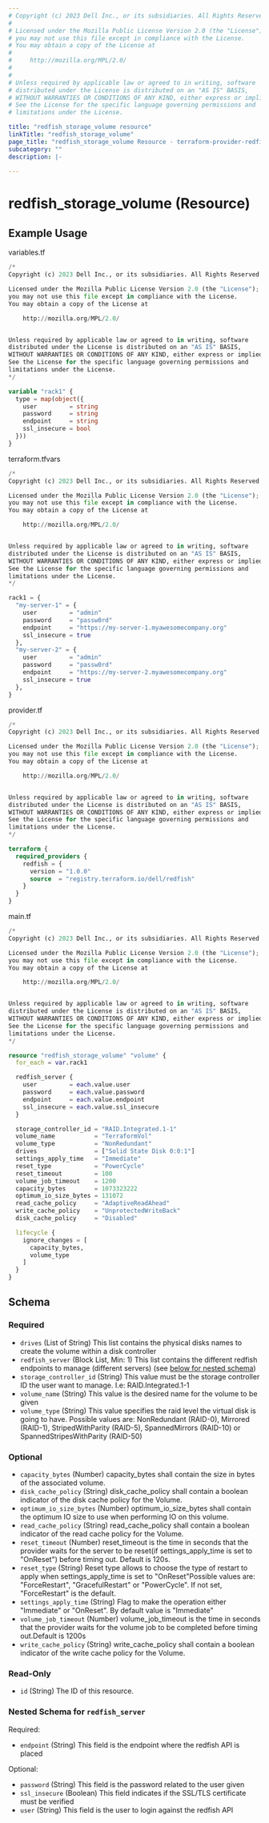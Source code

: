 ```yaml
---
# Copyright (c) 2023 Dell Inc., or its subsidiaries. All Rights Reserved.
#
# Licensed under the Mozilla Public License Version 2.0 (the "License");
# you may not use this file except in compliance with the License.
# You may obtain a copy of the License at
#
#     http://mozilla.org/MPL/2.0/
#
#
# Unless required by applicable law or agreed to in writing, software
# distributed under the License is distributed on an "AS IS" BASIS,
# WITHOUT WARRANTIES OR CONDITIONS OF ANY KIND, either express or implied.
# See the License for the specific language governing permissions and
# limitations under the License.

title: "redfish_storage_volume resource"
linkTitle: "redfish_storage_volume"
page_title: "redfish_storage_volume Resource - terraform-provider-redfish"
subcategory: ""
description: |-
  
---
```


# redfish_storage_volume (Resource)



## Example Usage

variables.tf
```terraform
/*
Copyright (c) 2023 Dell Inc., or its subsidiaries. All Rights Reserved.

Licensed under the Mozilla Public License Version 2.0 (the "License");
you may not use this file except in compliance with the License.
You may obtain a copy of the License at

    http://mozilla.org/MPL/2.0/


Unless required by applicable law or agreed to in writing, software
distributed under the License is distributed on an "AS IS" BASIS,
WITHOUT WARRANTIES OR CONDITIONS OF ANY KIND, either express or implied.
See the License for the specific language governing permissions and
limitations under the License.
*/

variable "rack1" {
  type = map(object({
    user         = string
    password     = string
    endpoint     = string
    ssl_insecure = bool
  }))
}
```

terraform.tfvars
```terraform
/*
Copyright (c) 2023 Dell Inc., or its subsidiaries. All Rights Reserved.

Licensed under the Mozilla Public License Version 2.0 (the "License");
you may not use this file except in compliance with the License.
You may obtain a copy of the License at

    http://mozilla.org/MPL/2.0/


Unless required by applicable law or agreed to in writing, software
distributed under the License is distributed on an "AS IS" BASIS,
WITHOUT WARRANTIES OR CONDITIONS OF ANY KIND, either express or implied.
See the License for the specific language governing permissions and
limitations under the License.
*/

rack1 = {
  "my-server-1" = {
    user         = "admin"
    password     = "passw0rd"
    endpoint     = "https://my-server-1.myawesomecompany.org"
    ssl_insecure = true
  },
  "my-server-2" = {
    user         = "admin"
    password     = "passw0rd"
    endpoint     = "https://my-server-2.myawesomecompany.org"
    ssl_insecure = true
  },
}
```

provider.tf
```terraform
/*
Copyright (c) 2023 Dell Inc., or its subsidiaries. All Rights Reserved.

Licensed under the Mozilla Public License Version 2.0 (the "License");
you may not use this file except in compliance with the License.
You may obtain a copy of the License at

    http://mozilla.org/MPL/2.0/


Unless required by applicable law or agreed to in writing, software
distributed under the License is distributed on an "AS IS" BASIS,
WITHOUT WARRANTIES OR CONDITIONS OF ANY KIND, either express or implied.
See the License for the specific language governing permissions and
limitations under the License.
*/

terraform {
  required_providers {
    redfish = {
      version = "1.0.0"
      source  = "registry.terraform.io/dell/redfish"
    }
  }
}
```

main.tf
```terraform
/*
Copyright (c) 2023 Dell Inc., or its subsidiaries. All Rights Reserved.

Licensed under the Mozilla Public License Version 2.0 (the "License");
you may not use this file except in compliance with the License.
You may obtain a copy of the License at

    http://mozilla.org/MPL/2.0/


Unless required by applicable law or agreed to in writing, software
distributed under the License is distributed on an "AS IS" BASIS,
WITHOUT WARRANTIES OR CONDITIONS OF ANY KIND, either express or implied.
See the License for the specific language governing permissions and
limitations under the License.
*/

resource "redfish_storage_volume" "volume" {
  for_each = var.rack1

  redfish_server {
    user         = each.value.user
    password     = each.value.password
    endpoint     = each.value.endpoint
    ssl_insecure = each.value.ssl_insecure
  }

  storage_controller_id = "RAID.Integrated.1-1"
  volume_name           = "TerraformVol"
  volume_type           = "NonRedundant"
  drives                = ["Solid State Disk 0:0:1"]
  settings_apply_time   = "Immediate"
  reset_type            = "PowerCycle"
  reset_timeout         = 100
  volume_job_timeout    = 1200
  capacity_bytes        = 1073323222
  optimum_io_size_bytes = 131072
  read_cache_policy     = "AdaptiveReadAhead"
  write_cache_policy    = "UnprotectedWriteBack"
  disk_cache_policy     = "Disabled"

  lifecycle {
    ignore_changes = [
      capacity_bytes,
      volume_type
    ]
  }
}
```

<!-- schema generated by tfplugindocs -->
## Schema

### Required

- `drives` (List of String) This list contains the physical disks names to create the volume within a disk controller
- `redfish_server` (Block List, Min: 1) This list contains the different redfish endpoints to manage (different servers) (see [below for nested schema](#nestedblock--redfish_server))
- `storage_controller_id` (String) This value must be the storage controller ID the user want to manage. I.e: RAID.Integrated.1-1
- `volume_name` (String) This value is the desired name for the volume to be given
- `volume_type` (String) This value specifies the raid level the virtual disk is going to have. Possible values are: NonRedundant (RAID-0), Mirrored (RAID-1), StripedWithParity (RAID-5), SpannedMirrors (RAID-10) or SpannedStripesWithParity (RAID-50)

### Optional

- `capacity_bytes` (Number) capacity_bytes shall contain the size in bytes of the associated volume.
- `disk_cache_policy` (String) disk_cache_policy shall contain a boolean indicator of the disk cache policy for the Volume.
- `optimum_io_size_bytes` (Number) optimum_io_size_bytes shall contain the optimum IO size to use when performing IO on this volume.
- `read_cache_policy` (String) read_cache_policy shall contain a boolean indicator of the read cache policy for the Volume.
- `reset_timeout` (Number) reset_timeout is the time in seconds that the provider waits for the server to be reset(if settings_apply_time is set to "OnReset") before timing out. Default is 120s.
- `reset_type` (String) Reset type allows to choose the type of restart to apply when settings_apply_time is set to "OnReset"Possible values are: "ForceRestart", "GracefulRestart" or "PowerCycle". If not set, "ForceRestart" is the default.
- `settings_apply_time` (String) Flag to make the operation either "Immediate" or "OnReset". By default value is "Immediate"
- `volume_job_timeout` (Number) volume_job_timeout is the time in seconds that the provider waits for the volume job to be completed before timing out.Default is 1200s
- `write_cache_policy` (String) write_cache_policy shall contain a boolean indicator of the write cache policy for the Volume.

### Read-Only

- `id` (String) The ID of this resource.

<a id="nestedblock--redfish_server"></a>
### Nested Schema for `redfish_server`

Required:

- `endpoint` (String) This field is the endpoint where the redfish API is placed

Optional:

- `password` (String) This field is the password related to the user given
- `ssl_insecure` (Boolean) This field indicates if the SSL/TLS certificate must be verified
- `user` (String) This field is the user to login against the redfish API


